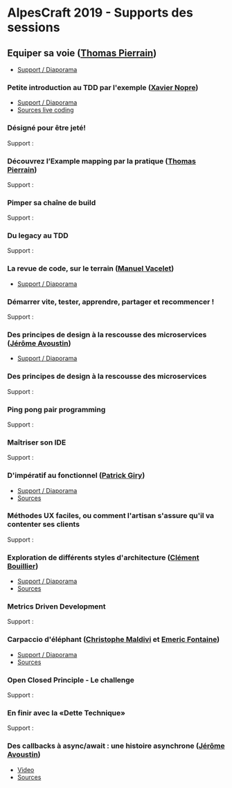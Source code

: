 # AlpesCraft 2019 - Supports des sessions


## Equiper sa voie ([Thomas Pierrain](https://github.com/tpierrain))

* [Support / Diaporama](https://www.slideshare.net/ThomasPierrain/equiper-sa-voie
)

### Petite introduction au TDD par l'exemple ([Xavier Nopre](https://github.com/xnopre))

* [Support / Diaporama](https://docs.google.com/presentation/d/1uH7zv33PnCEsx3Wgv19MUYIZiV--kCV1JkYtDfHNPww/edit?usp=sharing)
* [Sources live coding](https://github.com/xnopre/tdd-demos/tree/alpescraft-2019)

### Désigné pour être jeté!

Support :

### Découvrez l’Example mapping par la pratique ([Thomas Pierrain](https://github.com/tpierrain))

Support :

### Pimper sa chaîne de build

Support :

### Du legacy au TDD

Support :

### La revue de code, sur le terrain ([Manuel Vacelet](https://github.com/vaceletm))

* [Support / Diaporama](https://www.slideshare.net/manuelvacelet/le-revue-de-code-sur-le-terrain)

### Démarrer vite, tester, apprendre, partager et recommencer !

Support :

### Des principes de design à la rescousse des microservices ([Jérôme Avoustin](https://github.com/rehia/))

* [Support / Diaporama](https://rehia.github.io/ddd-microservices/)

### Des principes de design à la rescousse des microservices

Support :

### Ping pong pair programming

Support :

### Maîtriser son IDE

Support :

### D'impératif au fonctionnel ([Patrick Giry](https://github.com/PatrickGIRY/))

* [Support / Diaporama](https://github.com/PatrickGIRY/attendeesFinder/blob/solution/slides/On%20the%20way%20to%20functional%20programming.pdf)
* [Sources](https://github.com/PatrickGIRY/attendeesFinder/tree/solution)

### Méthodes UX faciles, ou comment l'artisan s'assure qu'il va contenter ses clients

Support :

### Exploration de différents styles d'architecture ([Clément Bouillier](https://github.com/devcrafting))

* [Support / Diaporama](https://docs.google.com/presentation/d/1Iryl3NYZjmAI8_9vd1r8XsbUG5FV1YmOQz-xzNJKFnM/edit#slide=id.g518a0a815d_0_32)
* [Sources](https://github.com/devcrafting/architecture-styles)

### Metrics Driven Development

Support :

### Carpaccio d'éléphant ([Christophe Maldivi](https://github.com/ChristopheMaldivi) et [Emeric Fontaine](https://github.com/EmericFo))

* [Support / Diaporama](https://github.com/Orange-OpenSource/dojo-elephant-carpaccio/blob/master/elephant-carpaccio.pdf)
* [Sources](https://github.com/Orange-OpenSource/dojo-elephant-carpaccio)

### Open Closed Principle - Le challenge

Support :

### En finir avec la «Dette Technique»

Support :

### Des callbacks à async/await : une histoire asynchrone ([Jérôme Avoustin](https://github.com/rehia/))

* [Video](https://twitter.com/JeromeAvoustin/status/1139198961514930176?s=19)
* [Sources](https://github.com/rehia/conf-js-async)


